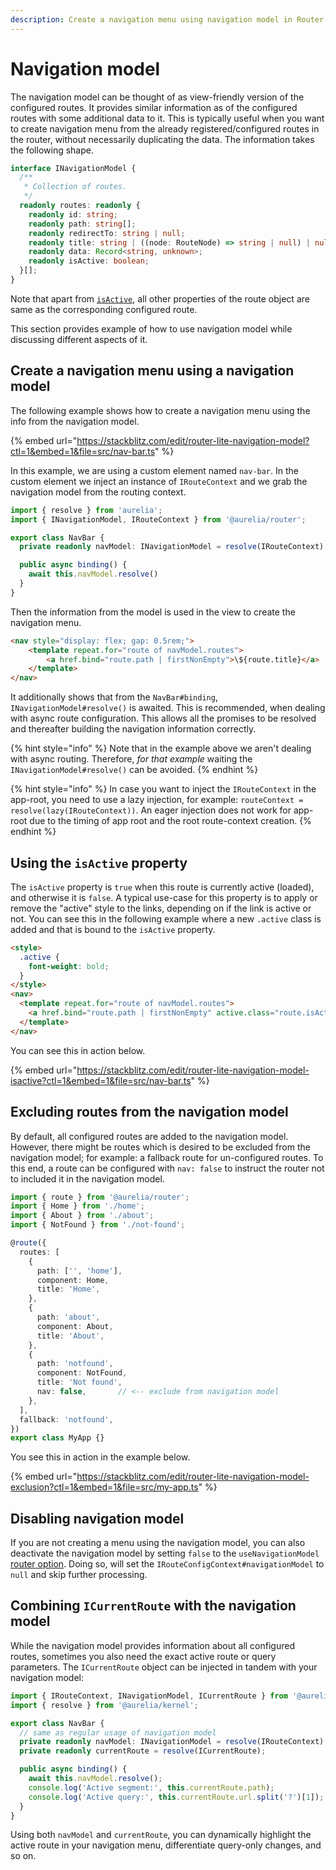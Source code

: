 ```yaml
---
description: Create a navigation menu using navigation model in Router-Lite.
---
```


# Navigation model

The navigation model can be thought of as view-friendly version of the configured routes.
It provides similar information as of the configured routes with some additional data to it.
This is typically useful when you want to create navigation menu from the already registered/configured routes in the router, without necessarily duplicating the data.
The information takes the following shape.

```typescript
interface INavigationModel {
  /**
   * Collection of routes.
   */
  readonly routes: readonly {
    readonly id: string;
    readonly path: string[];
    readonly redirectTo: string | null;
    readonly title: string | ((node: RouteNode) => string | null) | null;
    readonly data: Record<string, unknown>;
    readonly isActive: boolean;
  }[];
}
```
Note that apart from [`isActive`](#using-the-isactive-property), all other properties of the route object are same as the corresponding configured route.

This section provides example of how to use navigation model while discussing different aspects of it.

## Create a navigation menu using a navigation model

The following example shows how to create a navigation menu using the info from the navigation model.

{% embed url="https://stackblitz.com/edit/router-lite-navigation-model?ctl=1&embed=1&file=src/nav-bar.ts" %}

In this example, we are using a custom element named `nav-bar`.
In the custom element we inject an instance of `IRouteContext` and we grab the navigation model from the routing context.

```typescript
import { resolve } from 'aurelia';
import { INavigationModel, IRouteContext } from '@aurelia/router';

export class NavBar {
  private readonly navModel: INavigationModel = resolve(IRouteContext).routeConfigContext.navigationModel;

  public async binding() {
    await this.navModel.resolve()
  }
}
```

Then the information from the model is used in the view to create the navigation menu.

```html
<nav style="display: flex; gap: 0.5rem;">
    <template repeat.for="route of navModel.routes">
        <a href.bind="route.path | firstNonEmpty">\${route.title}</a>
    </template>
</nav>
```

It additionally shows that from the `NavBar#binding`, `INavigationModel#resolve()` is awaited.
This is recommended, when dealing with async route configuration.
This allows all the promises to be resolved and thereafter building the navigation information correctly.

{% hint style="info" %}
Note that in the example above we aren't dealing with async routing.
Therefore, *for that example* waiting the `INavigationModel#resolve()` can be avoided.
{% endhint %}

{% hint style="info" %}
In case you want to inject the `IRouteContext` in the app-root, you need to use a lazy injection, for example: `routeContext = resolve(lazy(IRouteContext))`. An eager injection does not work for app-root due to the timing of app root and the root route-context creation.
{% endhint %}

## Using the `isActive` property

The `isActive` property is `true` when this route is currently active (loaded), and otherwise it is `false`.
A typical use-case for this property is to apply or remove the "active" style to the links, depending on if the link is active or not.
You can see this in the following example where a new `.active` class is added and that is bound to the `isActive` property.

```html
<style>
  .active {
    font-weight: bold;
  }
</style>
<nav>
  <template repeat.for="route of navModel.routes">
    <a href.bind="route.path | firstNonEmpty" active.class="route.isActive">${route.title}</a>
  </template>
</nav>
```

You can see this in action below.

{% embed url="https://stackblitz.com/edit/router-lite-navigation-model-isactive?ctl=1&embed=1&file=src/nav-bar.ts" %}

## Excluding routes from the navigation model

By default, all configured routes are added to the navigation model.
However, there might be routes which is desired to be excluded from the navigation model; for example: a fallback route for un-configured routes.
To this end, a route can be configured with `nav: false` to instruct the router not to included it in the navigation model.

```typescript
import { route } from '@aurelia/router';
import { Home } from './home';
import { About } from './about';
import { NotFound } from './not-found';

@route({
  routes: [
    {
      path: ['', 'home'],
      component: Home,
      title: 'Home',
    },
    {
      path: 'about',
      component: About,
      title: 'About',
    },
    {
      path: 'notfound',
      component: NotFound,
      title: 'Not found',
      nav: false,       // <-- exclude from navigation model
    },
  ],
  fallback: 'notfound',
})
export class MyApp {}
```

You see this in action in the example below.

{% embed url="https://stackblitz.com/edit/router-lite-navigation-model-exclusion?ctl=1&embed=1&file=src/my-app.ts" %}

## Disabling navigation model

If you are not creating a menu using the navigation model, you can also deactivate the navigation model by setting `false` to the `useNavigationModel` [router option](./router-configuration.md).
Doing so, will set the `IRouteConfigContext#navigationModel` to `null` and skip further processing.

## Combining `ICurrentRoute` with the navigation model

While the navigation model provides information about all configured routes, sometimes you also need the exact active route or query parameters. The `ICurrentRoute` object can be injected in tandem with your navigation model:

```typescript
import { IRouteContext, INavigationModel, ICurrentRoute } from '@aurelia/router';
import { resolve } from '@aurelia/kernel';

export class NavBar {
  // same as regular usage of navigation model
  private readonly navModel: INavigationModel = resolve(IRouteContext).routeConfigContext.navigationModel;
  private readonly currentRoute = resolve(ICurrentRoute);

  public async binding() {
    await this.navModel.resolve();
    console.log('Active segment:', this.currentRoute.path);
    console.log('Active query:', this.currentRoute.url.split('?')[1]);
  }
}
```

Using both `navModel` and `currentRoute`, you can dynamically highlight the active route in your navigation menu, differentiate query-only changes, and so on.
